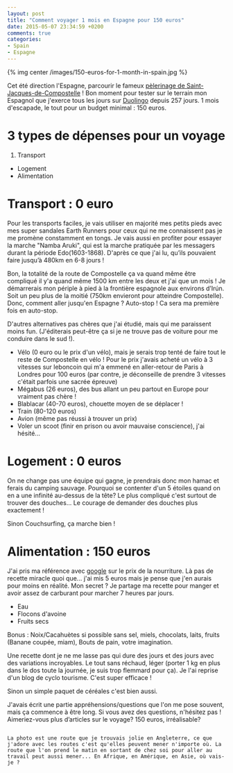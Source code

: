 ```yaml
---
layout: post
title: "Comment voyager 1 mois en Espagne pour 150 euros"
date: 2015-05-07 23:34:59 +0200
comments: true
categories:
- Spain
- Espagne
---
```

{% img center /images/150-euros-for-1-month-in-spain.jpg %}

Cet été direction l'Espagne, parcourir le fameux <a href="http://fr.wikipedia.org/wiki/P%C3%A8lerinage_de_Saint-Jacques-de-Compostelle" target="_blank">pèlerinage de Saint-Jacques-de-Compostelle</a> ! Bon moment pour tester sur le terrain mon Espagnol que j'exerce tous les jours sur <a href="https://www.duolingo.com/iamGnirt" target="_blank">Duolingo</a> depuis 257 jours. 1 mois d'escapade, le tout pour un budget minimal : 150 euros.

<!-- more -->

# 3 types de dépenses pour un voyage

1. Transport
* Logement
* Alimentation

# Transport : 0 euro

Pour les transports faciles, je vais utiliser en majorité mes petits pieds avec mes super sandales Earth Runners pour ceux qui ne me connaissent pas je me promène constamment en tongs. Je vais aussi en profiter pour essayer la marche "Namba Aruki", qui est la marche pratiquée par les messagers durant la période Edo(1603-1868). D'après ce que j'ai lu, qu’ils pouvaient faire jusqu’à 480km en 6-8 jours !

Bon, la totalité de la route de Compostelle ça va quand même être compliqué il y'a quand même 1500 km entre les deux et j'ai que un mois ! Je démarrerais mon périple à pied à la frontière espagnole aux environs d’Irún. Soit un peu plus de la moitié (750km envieront pour atteindre Compostelle). Donc, comment aller jusqu'en Espagne ? Auto-stop ! Ca sera ma première fois en auto-stop.

D'autres alternatives pas chères que j'ai étudié, mais qui me paraissent moins fun. (J'éditerais peut-être ça si je ne trouve pas de voiture pour me conduire dans le sud !).

* Vélo (0 euro ou le prix d'un vélo), mais je serais trop tenté de faire tout le reste de Compostelle en vélo ! Pour le prix j'avais acheté un vélo à 3 vitesses sur leboncoin qui m'a emmené en aller-retour de Paris à Londres pour 100 euros (par contre, je déconseille de prendre 3 vitesses c'était parfois une sacrée épreuve)
* Mégabus (26 euros), des bus allant un peu partout en Europe pour vraiment pas chère !
* Blablacar (40-70 euros), chouette moyen de se déplacer !
* Train (80-120 euros)
* Avion (même pas réussi à trouver un prix)
* Voler un scoot (finir en prison ou avoir mauvaise conscience), j'ai hésité...

# Logement : 0 euros

On ne change pas une équipe qui gagne, je prendrais donc mon hamac et ferais du camping sauvage. Pourquoi se contenter d'un 5 étoiles quand on en a une infinité au-dessus de la tête? Le plus compliqué c'est surtout de trouver des douches... Le courage de demander des douches plus exactement !

Sinon Couchsurfing, ça marche bien !

# Alimentation : 150 euros

J'ai pris ma référence avec <a href="http://www.numbeo.com/food-prices/country_result.jsp?country=Spain" target="_blank">google</a> sur le prix de la nourriture. Là pas de recette miracle quoi que... j'ai mis 5 euros mais je pense que j'en aurais pour moins en réalité. Mon secret ? Je partage ma recette pour manger et avoir assez de carburant pour marcher 7 heures par jours.

* Eau
* Flocons d'avoine
* Fruits secs

Bonus : Noix/Cacahuètes si possible sans sel, miels, chocolats, laits, fruits (Banane coupée, miam), Bouts de pain, votre imagination.

Une recette dont je ne me lasse pas qui dure des jours et des jours avec des variations incroyables. Le tout sans réchaud, léger (porter 1 kg en plus dans le dos toute la journée, je suis trop flemmard pour ça). Je l'ai reprise d'un blog de cyclo tourisme. C'est super efficace !

Sinon un simple paquet de céréales c'est bien aussi.

J'avais écrit une partie appréhensions/questions que l'on me pose souvent, mais ça commence à être long. Si vous avez des questions, n'hésitez pas ! Aimeriez-vous plus d’articles sur le voyage? 150 euros, irréalisable?

~~~

La photo est une route que je trouvais jolie en Angleterre, ce que j'adore avec les routes c'est qu'elles peuvent mener n'importe où. La route que l'on prend le matin en sortant de chez soi pour aller au travail peut aussi mener... En Afrique, en Amérique, en Asie, où vais-je ?
